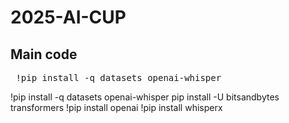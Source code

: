 # 2025-AI-CUP
## Main code
<pre> !pip install -q datasets openai-whisper </pre>
!pip install -q datasets openai-whisper
pip install -U bitsandbytes transformers
!pip install openai
!pip install whisperx

